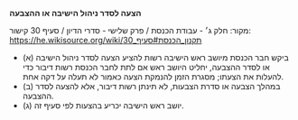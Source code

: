 **הצעה לסדר ניהול הישיבה או ההצבעה**

מקור: חלק ג׳ - עבודת הכנסת / פרק שלישי - סדרי הדיון / סעיף 30
קישור: https://he.wikisource.org/wiki/תקנון_הכנסת#סעיף_30

 * (א) ביקש חבר הכנסת מיושב ראש הישיבה רשות להציע הצעה לסדר ניהול הישיבה או לסדר ההצבעה, יחליט היושב ראש אם לתת לחבר הכנסת רשות דיבור כדי להעלות את הצעתו; מסגרת הזמן להנמקת הצעה כאמור לא תעלה על דקה אחת.
 * (ב) במהלך הצבעה או סדרת הצבעות, לא תינתן רשות דיבור, אלא להצעה לסדר ההצבעה.
 * (ג) יושב ראש הישיבה יכריע בהצעות לפי סעיף זה.